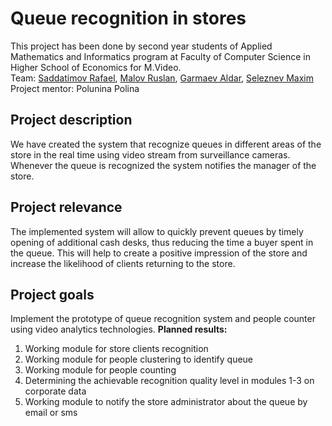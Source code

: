 # Queue recognition in stores
This project has been done by second year students of Applied Mathematics and Informatics
program at Faculty of Computer Science in Higher School of Economics for M.Video.  
Team: [Saddatimov Rafael](https://github.com/rsaddatimov "Saddatimov Rafael"), [Malov Ruslan](https://github.com/dogda116 "Malov Ruslan"), 
[Garmaev Aldar](https://github.com/dogda116 "Garmaev Aldar"), [Seleznev Maxim](https://github.com/mh1m "Seleznev Maxim")  
Project mentor: Polunina Polina

## Project description
We have created the system that recognize queues in different areas of the store in the real time using video stream from surveillance cameras.
Whenever the queue is recognized the system notifies the manager of the store.

## Project relevance
The implemented system will allow to quickly prevent queues by timely opening of additional cash desks, thus reducing the time a buyer spent in the queue.
This will help to create a positive impression of the store and increase the likelihood of clients returning to the store.

## Project goals
Implement the prototype of queue recognition system and people counter using video analytics technologies.
**Planned results:**
1. Working module for store clients recognition
2. Working module for people clustering to identify queue
3. Working module for people counting
4. Determining the achievable recognition quality level in modules 1-3 on corporate data
5. Working module to notify the store administrator about the queue by email or sms
